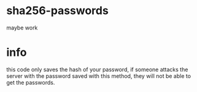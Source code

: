 # sha256-passwords
maybe work
# info
this code only saves the hash of your password, if someone attacks the server with the password saved with this method, they will not be able to get the passwords.
